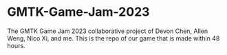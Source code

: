 # GMTK-Game-Jam-2023
The GMTK Game Jam 2023 collaborative project of Devon Chen, Allen Weng, Nico Xi, and me. This is the repo of our game that is made within 48 hours.
